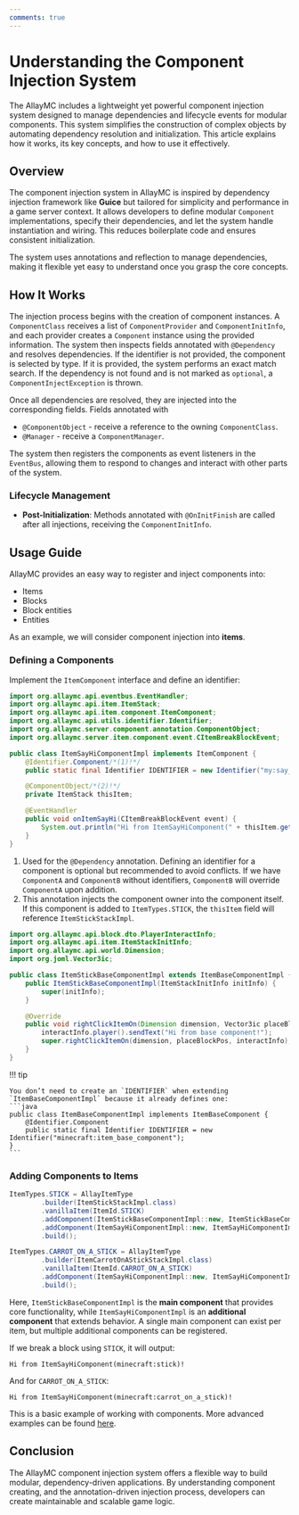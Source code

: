 ```yaml
---
comments: true
---
```


# Understanding the Component Injection System

The AllayMC includes a lightweight yet powerful component injection system designed to manage dependencies and
lifecycle events for modular components. This system simplifies the construction of complex objects by automating
dependency resolution and initialization. This article explains how it works, its key concepts, and how to use it
effectively.

## Overview

The component injection system in AllayMC is inspired by dependency injection framework like **Guice** but
tailored for simplicity and performance in a game server context. It allows developers to define modular `Component`
implementations, specify their dependencies, and let the system handle instantiation and wiring. This reduces
boilerplate code and ensures consistent initialization.

The system uses annotations and reflection to manage dependencies, making it flexible yet easy to understand once you
grasp the core concepts.

## How It Works

The injection process begins with the creation of component instances. A `ComponentClass` receives a list of
`ComponentProvider` and `ComponentInitInfo`, and each provider creates a `Component` instance using the provided
information.
The system then inspects fields annotated with `@Dependency` and resolves dependencies. If the identifier is not
provided,
the component is selected by type. If it is provided, the system performs an exact match search. If the dependency is
not found and is not marked as `optional`, a `ComponentInjectException` is thrown.

Once all dependencies are resolved, they are injected into the corresponding fields. Fields annotated with

- `@ComponentObject` - receive a reference to the owning `ComponentClass`.
- `@Manager` - receive a `ComponentManager`.

The system then registers the components as event listeners in the `EventBus`, allowing them to respond
to changes and interact with other parts of the system.

### Lifecycle Management

- **Post-Initialization**: Methods annotated with `@OnInitFinish` are called after all injections, receiving the
  `ComponentInitInfo`.

## Usage Guide

AllayMC provides an easy way to register and inject components into:

- Items
- Blocks
- Block entities
- Entities

As an example, we will consider component injection into **items**.

### Defining a Components

Implement the `ItemComponent` interface and define an identifier:

```java
import org.allaymc.api.eventbus.EventHandler;
import org.allaymc.api.item.ItemStack;
import org.allaymc.api.item.component.ItemComponent;
import org.allaymc.api.utils.identifier.Identifier;
import org.allaymc.server.component.annotation.ComponentObject;
import org.allaymc.server.item.component.event.CItemBreakBlockEvent;

public class ItemSayHiComponentImpl implements ItemComponent {
    @Identifier.Component/*(1)!*/
    public static final Identifier IDENTIFIER = new Identifier("my:say_hi_component");

    @ComponentObject/*(2)!*/
    private ItemStack thisItem;

    @EventHandler
    public void onItemSayHi(CItemBreakBlockEvent event) {
        System.out.println("Hi from ItemSayHiComponent(" + thisItem.getItemType().getIdentifier() + ")!");
    }
}
```

1. Used for the `@Dependency` annotation. Defining an identifier for a component is optional but recommended to avoid
   conflicts. If we have `ComponentA` and `ComponentB` without identifiers, `ComponentB` will override `ComponentA` upon
   addition.
2. This annotation injects the component owner into the component itself. If this component is added to
   `ItemTypes.STICK`,
   the `thisItem` field will reference `ItemStickStackImpl`.

```java
import org.allaymc.api.block.dto.PlayerInteractInfo;
import org.allaymc.api.item.ItemStackInitInfo;
import org.allaymc.api.world.Dimension;
import org.joml.Vector3ic;

public class ItemStickBaseComponentImpl extends ItemBaseComponentImpl {
    public ItemStickBaseComponentImpl(ItemStackInitInfo initInfo) {
        super(initInfo);
    }

    @Override
    public void rightClickItemOn(Dimension dimension, Vector3ic placeBlockPos, PlayerInteractInfo interactInfo) {
        interactInfo.player().sendText("Hi from base component!");
        super.rightClickItemOn(dimension, placeBlockPos, interactInfo);
    }
}
```

!!! tip

    You don’t need to create an `IDENTIFIER` when extending `ItemBaseComponentImpl` because it already defines one:
    ```java
    public class ItemBaseComponentImpl implements ItemBaseComponent {
        @Identifier.Component
        public static final Identifier IDENTIFIER = new Identifier("minecraft:item_base_component");
    }
    ```

### Adding Components to Items

```java
ItemTypes.STICK = AllayItemType
        .builder(ItemStickStackImpl.class)
        .vanillaItem(ItemId.STICK)
        .addComponent(ItemStickBaseComponentImpl::new, ItemStickBaseComponentImpl.class)
        .addComponent(ItemSayHiComponentImpl::new, ItemSayHiComponentImpl.class)
        .build();

ItemTypes.CARROT_ON_A_STICK = AllayItemType
        .builder(ItemCarrotOnAStickStackImpl.class)
        .vanillaItem(ItemId.CARROT_ON_A_STICK)
        .addComponent(ItemSayHiComponentImpl::new, ItemSayHiComponentImpl.class)
        .build();
```

Here, `ItemStickBaseComponentImpl` is the **main component** that provides core functionality,
while `ItemSayHiComponentImpl` is an **additional component** that extends behavior.
A single main component can exist per item, but multiple additional components can be registered.

If we break a block using `STICK`, it will output:

```text
Hi from ItemSayHiComponent(minecraft:stick)!
```

And for `CARROT_ON_A_STICK`:

```text
Hi from ItemSayHiComponent(minecraft:carrot_on_a_stick)!
```

This is a basic example of working with components. More advanced examples can be
found [here](https://github.com/AllayMC/Allay/tree/master/server/src/main/java/org/allaymc/server/item/component).

## Conclusion

The AllayMC component injection system offers a flexible way to build modular, dependency-driven applications. By
understanding component creating, and the annotation-driven injection process, developers can create
maintainable and scalable game logic.

